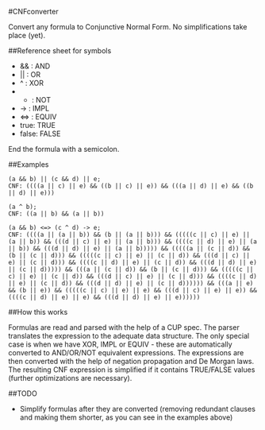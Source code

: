 #CNFconverter

Convert any formula to Conjunctive Normal Form. No simplifications take place (yet).

##Reference sheet for symbols

* && : AND
* || : OR
* ^ : XOR
* - : NOT
* -> : IMPL
* <=> : EQUIV
* true: TRUE
* false: FALSE

End the formula with a semicolon.

##Examples

```
(a && b) || (c && d) || e;
CNF: ((((a || c) || e) && ((b || c) || e)) && (((a || d) || e) && ((b || d) || e)))
```

```
(a ^ b);
CNF: ((a || b) && (a || b))
```

```
(a && b) <=> (c ^ d) -> e;
CNF: ((((a || (a || b)) && (b || (a || b))) && (((((c || c) || e) || (a || b)) && (((d || c) || e) || (a || b))) && ((((c || d) || e) || (a || b)) && (((d || d) || e) || (a || b))))) && (((((a || (c || d)) && (b || (c || d))) && (((((c || c) || e) || (c || d)) && (((d || c) || e) || (c || d))) && ((((c || d) || e) || (c || d)) && (((d || d) || e) || (c || d))))) && (((a || (c || d)) && (b || (c || d))) && (((((c || c) || e) || (c || d)) && (((d || c) || e) || (c || d))) && ((((c || d) || e) || (c || d)) && (((d || d) || e) || (c || d)))))) && (((a || e) && (b || e)) && (((((c || c) || e) || e) && (((d || c) || e) || e)) && ((((c || d) || e) || e) && (((d || d) || e) || e))))))
```

##How this works

Formulas are read and parsed with the help of a CUP spec. The parser translates the expression to the adequate data structure. The only special case is when we have XOR, IMPL or EQUIV - these are automatically converted to AND/OR/NOT equivalent expressions. The expressions are then converted with the help of negation propagation and De Morgan laws. The resulting CNF expression is simplified if it contains TRUE/FALSE values (further optimizations are necessary). 

##TODO

* Simplify formulas after they are converted (removing redundant clauses and making them shorter, as you can see in the examples above)
